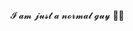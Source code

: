 𝓘 𝓪𝓶 𝓳𝓾𝓼𝓽 𝓪 𝓷𝓸𝓻𝓶𝓪𝓵 𝓰𝓾𝔂 🧑‍💻
<!---
Saltybear27276/Saltybear27276 is a ✨ special ✨ repository because its `README.md` (this file) appears on your GitHub profile.
You can click the Preview link to take a look at your changes.
--->
